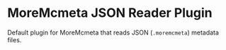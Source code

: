 # MoreMcmeta JSON Reader Plugin
Default plugin for MoreMcmeta that reads JSON (`.moremcmeta`) metadata files.